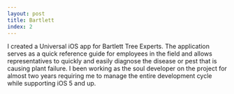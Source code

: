 ```yaml
---
layout: post
title: Bartlett
index: 2
---
```


I created a Universal iOS app for Bartlett Tree Experts. The application
serves as a quick reference guide for employees in the field and allows
representatives to quickly and easily diagnose the disease or pest that
is causing plant failure. I been working as the soul developer on the
project for almost two years requiring me to manage the entire
development cycle while supporting iOS 5 and up.

